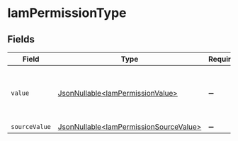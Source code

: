 # IamPermissionType


## Fields

| Field                                                                                          | Type                                                                                           | Required                                                                                       | Description                                                                                    | Example                                                                                        |
| ---------------------------------------------------------------------------------------------- | ---------------------------------------------------------------------------------------------- | ---------------------------------------------------------------------------------------------- | ---------------------------------------------------------------------------------------------- | ---------------------------------------------------------------------------------------------- |
| `value`                                                                                        | [JsonNullable\<IamPermissionValue>](../../models/components/IamPermissionValue.md)             | :heavy_minus_sign:                                                                             | The type of the permission, e.g. read, read_write, delete, etc.                                | read_write                                                                                     |
| `sourceValue`                                                                                  | [JsonNullable\<IamPermissionSourceValue>](../../models/components/IamPermissionSourceValue.md) | :heavy_minus_sign:                                                                             | N/A                                                                                            |                                                                                                |